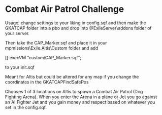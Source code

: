 # Combat Air Patrol Challenge
Usage: change settings to your liking in config.sqf and then make the GKATCAP folder into a pbo and drop into
@ExileServer\addons folder of your server.

Then take the CAP_Marker.sqf and place it in your mpmissions\Exile.Altis\Custom folder and add

[] execVM "custom\CAP_Marker.sqf";

to your init.sqf

Meant for Altis but could be altered for any map if you change the coordinates in the GKATCAPFindSafePos

Chooses 1 of 3 locations on Altis to spawn a Combat Air Patrol (Dog Fighting Arena).  When you enter the Arena in a plane or Jet you go against an AI Fighter Jet and you gain money and respect based on whatever you set in the config.sqf.
